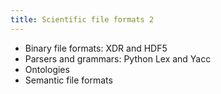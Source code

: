 ```yaml
---
title: Scientific file formats 2
---
```


* Binary file formats: XDR and HDF5
* Parsers and grammars: Python Lex and Yacc
* Ontologies
* Semantic file formats
